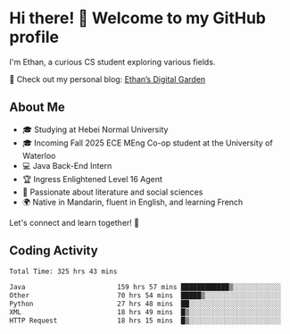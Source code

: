 # Hi there! 👋 Welcome to my GitHub profile  

I'm Ethan, a curious CS student exploring various fields.  

📌 Check out my personal blog: [Ethan’s Digital Garden](https://fortii2.github.io/)  

## About Me  
- 🎓 Studying at Hebei Normal University  
- 🎓 Incoming Fall 2025 ECE MEng Co-op student at the University of Waterloo  
- 💻 Java Back-End Intern  
- 🏆 Ingress Enlightened Level 16 Agent  
- 📖 Passionate about literature and social sciences  
- 🌍 Native in Mandarin, fluent in English, and learning French  

Let's connect and learn together! 🚀  

## Coding Activity
<!--START_SECTION:waka-->

```txt
Total Time: 325 hrs 43 mins

Java                       159 hrs 57 mins ████████████▒░░░░░░░░░░░░   49.11 %
Other                      70 hrs 54 mins  █████▒░░░░░░░░░░░░░░░░░░░   21.77 %
Python                     27 hrs 48 mins  ██░░░░░░░░░░░░░░░░░░░░░░░   08.54 %
XML                        18 hrs 49 mins  █▒░░░░░░░░░░░░░░░░░░░░░░░   05.78 %
HTTP Request               18 hrs 15 mins  █▒░░░░░░░░░░░░░░░░░░░░░░░   05.60 %
```

<!--END_SECTION:waka-->
